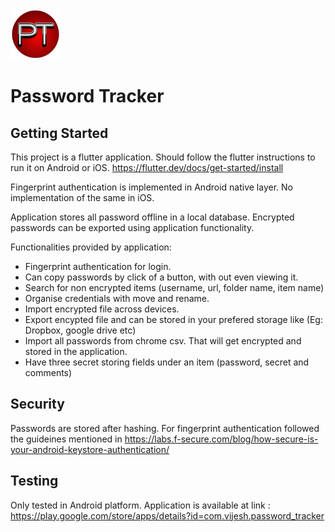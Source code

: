<img src="icons/icon.png" width="80" alt="">

# Password Tracker 

## Getting Started

This project is a flutter application. Should follow the flutter instructions to run it on Android or iOS. https://flutter.dev/docs/get-started/install

Fingerprint authentication is implemented in Android native layer. No implementation of the same in iOS.

Application stores all password offline in a local database. Encrypted passwords can be exported using application functionality.

Functionalities provided by application:
- Fingerprint authentication for login.
- Can copy passwords by click of a button, with out even viewing it.
- Search for non encrypted items (username, url, folder name, item name)
- Organise credentials with move and rename.
- Import encrypted file across devices.
- Export encypted file and can be stored in your prefered storage like (Eg: Dropbox, google drive etc)
- Import all passwords from chrome csv. That will get encrypted and stored in the application.
- Have three secret storing fields under an item (password, secret and comments)

## Security
Passwords are stored after hashing.
For fingerprint authentication followed the guideines mentioned in https://labs.f-secure.com/blog/how-secure-is-your-android-keystore-authentication/

## Testing
Only tested in Android platform.
Application is available at link : https://play.google.com/store/apps/details?id=com.vijesh.password_tracker
